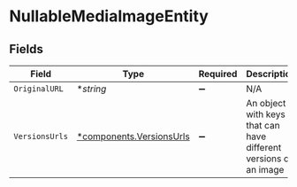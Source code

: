 # NullableMediaImageEntity


## Fields

| Field                                                               | Type                                                                | Required                                                            | Description                                                         |
| ------------------------------------------------------------------- | ------------------------------------------------------------------- | ------------------------------------------------------------------- | ------------------------------------------------------------------- |
| `OriginalURL`                                                       | **string*                                                           | :heavy_minus_sign:                                                  | N/A                                                                 |
| `VersionsUrls`                                                      | [*components.VersionsUrls](../../models/components/versionsurls.md) | :heavy_minus_sign:                                                  | An object with keys that can have different versions of an image    |